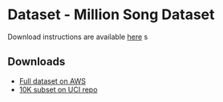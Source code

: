 # Dataset - Million Song Dataset
Download instructions are available [here](http://millionsongdataset.com/pages/getting-dataset/)
s
## Downloads
* [Full dataset on AWS](http://aws.amazon.com/datasets/6468931156960467)
* [10K subset on UCI repo](http://archive.ics.uci.edu/ml/)